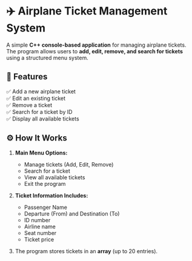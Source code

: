 # ✈️ Airplane Ticket Management System

A simple **C++ console-based application** for managing airplane tickets. The program allows users to **add, edit, remove, and search for tickets** using a structured menu system.

## 📌 Features
✅ Add a new airplane ticket  
✅ Edit an existing ticket  
✅ Remove a ticket  
✅ Search for a ticket by ID  
✅ Display all available tickets  

## ⚙️ How It Works
1. **Main Menu Options:**
   - Manage tickets (Add, Edit, Remove)
   - Search for a ticket
   - View all available tickets
   - Exit the program  

2. **Ticket Information Includes:**
   - Passenger Name
   - Departure (From) and Destination (To)
   - ID number
   - Airline name
   - Seat number
   - Ticket price  

3. The program stores tickets in an **array** (up to 20 entries).  

